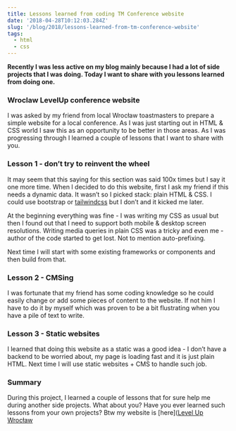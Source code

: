 ```yaml
---
title: Lessons learned from coding TM Conference website
date: '2018-04-28T10:12:03.284Z'
slug: '/blog/2018/lessons-learned-from-tm-conference-website'
tags:
  - html
  - css
---
```


**Recently I was less active on my blog mainly because I had a lot of side projects that I was doing. Today I want to share with you lessons learned from doing one.**

### Wroclaw LevelUp conference website

I was asked by my friend from local Wrocław toastmasters to prepare a simple website for a local conference. As I was just starting out in HTML & CSS world I saw this as an opportunity to be better in those areas. As I was progressing through I learned a couple of lessons that I want to share with you.

### Lesson 1 - don’t try to reinvent the wheel

It may seem that this saying for this section was said 100x times but I say it one more time. When I decided to do this website, first I ask my friend if this needs a dynamic data. It wasn’t so I picked stack: plain HTML & CSS. I could use bootstrap or [tailwindcss](tailwindcss.com) but I don’t and it kicked me later.

At the beginning everything was fine - I was writing my CSS as usual but then I found out that I need to support both mobile & desktop screen resolutions. Writing media queries in plain CSS was a tricky and even me - author of the code started to get lost. Not to mention auto-prefixing.

Next time I will start with some existing frameworks or components and then build from that.

### Lesson 2 - CMSing

I was fortunate that my friend has some coding knowledge so he could easily change or add some pieces of content to the website. If not him I have to do it by myself which was proven to be a bit flustrating when you have a pile of text to write.

### Lesson 3 - Static websites

I learned that doing this website as a static was a good idea - I don’t have a backend to be worried about, my page is loading fast and it is just plain HTML. Next time I will use static websites + CMS to handle such job.

### Summary

During this project, I learned a couple of lessons that for sure help me during another side projects. What about you? Have you ever learned such lessons from your own projects? Btw my website is [here]([Level Up Wrocław](https://quirky-lichterman-a17d51.netlify.com/)
